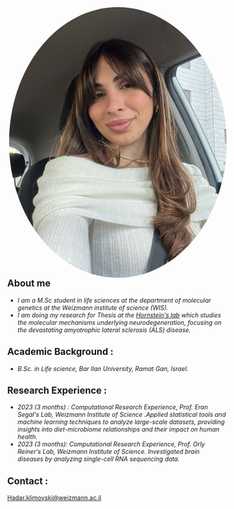 

<img src="me.jpeg" align="right" width="500" width="500" style="border-radius: 200%;">


## About me

- *I am a M.Sc student in life sciences at the department of molecular genetics at the Weizmann institute of science (WIS).*
- *I am doing my research for Thesis at the [Hornstein's lab](https://www.weizmann.ac.il/molgen/hornstein/home) which studies the molecular mechanisms underlying neurodegeneration, focusing on the devastating amyotrophic lateral sclerosis (ALS) disease.*


## Academic Background :
- *B.Sc. in Life science, Bar Ilan University, Ramat Gan, Israel.*

 
## Research Experience :
- *2023 (3 months) : Computational Research Experience, Prof. Eran Segal's Lab, Weizmann Institute of Science .Applied statistical tools and machine learning techniques to analyze large-scale datasets, providing insights into diet-microbiome relationships and their impact on human health.*
- *2023 (3 months): Computational Research Experience, Prof. Orly Reiner's Lab, Weizmann Institute of Science. Investigated brain diseases by analyzing single-cell RNA sequencing data.*

## Contact :
Hadar.klimovski@weizmann.ac.il


